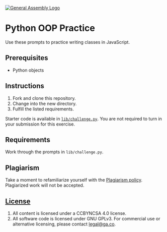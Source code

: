 [![General Assembly Logo](https://camo.githubusercontent.com/1a91b05b8f4d44b5bbfb83abac2b0996d8e26c92/687474703a2f2f692e696d6775722e636f6d2f6b6538555354712e706e67)](https://generalassemb.ly/education/web-development-immersive)

# Python OOP Practice

Use these prompts to practice writing classes in JavaScript.

## Prerequisites

* Python objects

## Instructions

1. Fork and clone this repository.
1. Change into the new directory.
1. Fulfill the listed requirements.

Starter code is available in [`lib/challenge.py`](lib/challenge.py). You are not
required to turn in your submission for this exercise.

## Requirements

Work through the prompts in `lib/challenge.py`.

## Plagiarism

Take a moment to refamiliarize yourself with the [Plagiarism policy](https://git.generalassemb.ly/DC-WDI/Administrative/blob/master/plagiarism.md). Plagiarized work will not be accepted.

## [License](LICENSE)

1.  All content is licensed under a CC­BY­NC­SA 4.0 license.
1.  All software code is licensed under GNU GPLv3. For commercial use or
    alternative licensing, please contact legal@ga.co.
